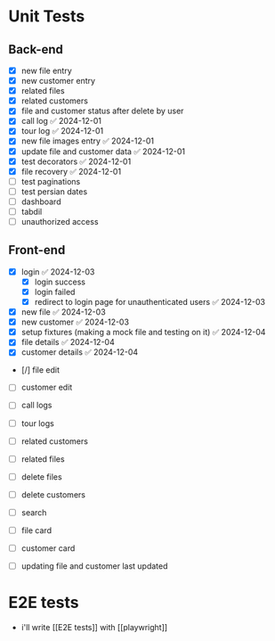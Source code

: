 # Unit Tests

## Back-end
- [x] new file entry
- [x] new customer entry
- [x] related files
- [x] related customers
- [x] file and customer status after delete by user
- [x] call log ✅ 2024-12-01
- [x] tour log ✅ 2024-12-01
- [x] new file images entry ✅ 2024-12-01
- [x] update file and customer data ✅ 2024-12-01
- [x] test decorators ✅ 2024-12-01
- [x] file recovery ✅ 2024-12-01
- [ ] test paginations
- [ ] test persian dates
- [ ] dashboard
- [ ] tabdil
- [ ] unauthorized access

## Front-end
- [x] login ✅ 2024-12-03
	- [x] login success
	- [x] login failed
	- [x] redirect to login page for unauthenticated users ✅ 2024-12-03
- [x] new file ✅ 2024-12-03
- [x] new customer ✅ 2024-12-03
- [x] setup fixtures (making a mock file and testing on it) ✅ 2024-12-04
- [x] file details ✅ 2024-12-04
- [x] customer details ✅ 2024-12-04
- [/] file edit
- [ ] customer edit
- [ ] call logs
- [ ] tour logs
- [ ] related customers
- [ ] related files
- [ ] delete files
- [ ] delete customers
- [ ] search
- [ ] file card
- [ ] customer card
- [ ] updating file and customer last updated


# E2E tests
- i'll write [[E2E tests]] with [[playwright]] 


